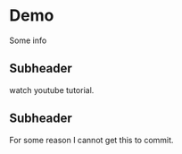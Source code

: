 # Demo
Some info 

## Subheader

watch youtube tutorial.

## Subheader

For some reason I cannot get this to commit. 